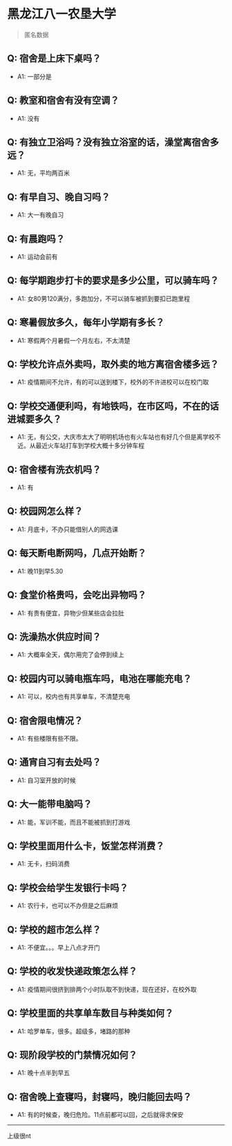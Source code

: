 # 黑龙江八一农垦大学

> 匿名数据

## Q: 宿舍是上床下桌吗？

- A1: 一部分是

## Q: 教室和宿舍有没有空调？

- A1: 没有

## Q: 有独立卫浴吗？没有独立浴室的话，澡堂离宿舍多远？

- A1: 无，平均两百米

## Q: 有早自习、晚自习吗？

- A1: 大一有晚自习

## Q: 有晨跑吗？

- A1: 运动会前有

## Q: 每学期跑步打卡的要求是多少公里，可以骑车吗？

- A1: 女80男120满分，多跑加分，不可以骑车被抓到要扣已跑里程

## Q: 寒暑假放多久，每年小学期有多长？

- A1: 寒假两个月暑假一个月左右，不太清楚

## Q: 学校允许点外卖吗，取外卖的地方离宿舍楼多远？

- A1: 疫情期间不允许，有的可以送到楼下，校外的不许进校可以在校门取

## Q: 学校交通便利吗，有地铁吗，在市区吗，不在的话进城要多久？

- A1: 无，有公交，大庆市太大了明明机场也有火车站也有好几个但是离学校不近。从最近火车站打车到学校大概十多分钟车程

## Q: 宿舍楼有洗衣机吗？

- A1: 有

## Q: 校园网怎么样？

- A1: 月底卡，不办只能借别人的网选课

## Q: 每天断电断网吗，几点开始断？

- A1: 晚11到早5.30

## Q: 食堂价格贵吗，会吃出异物吗？

- A1: 有贵有便宜，异物少但某些店会拉肚

## Q: 洗澡热水供应时间？

- A1: 大概率全天，偶尔用完了会停到续上

## Q: 校园内可以骑电瓶车吗，电池在哪能充电？

- A1: 可以，校内也有共享单车，不清楚充电

## Q: 宿舍限电情况？

- A1: 有些楼限有些不限。

## Q: 通宵自习有去处吗？

- A1: 自习室开放的时候

## Q: 大一能带电脑吗？

- A1: 能，军训不能，而且不能被抓到打游戏

## Q: 学校里面用什么卡，饭堂怎样消费？

- A1: 无卡，扫码消费

## Q: 学校会给学生发银行卡吗？

- A1: 农行卡，也可以不办但是之后麻烦

## Q: 学校的超市怎么样？

- A1: 不便宜。。。早上八点才开门

## Q: 学校的收发快递政策怎么样？

- A1: 疫情期间很挤到排两个小时队取不到快递，现在还好，在校外取

## Q: 学校里面的共享单车数目与种类如何？

- A1: 哈罗单车，很多。超级多，堵路的那种

## Q: 现阶段学校的门禁情况如何？

- A1: 晚十点半到早五

## Q: 宿舍晚上查寝吗，封寝吗，晚归能回去吗？

- A1: 有的时候查，晚归危险。11点前都可以回，之后就得求保安

***

上级很nt